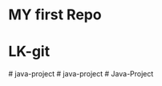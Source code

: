 # MY first Repo
# LK-git
#   j a v a - p r o j e c t  
 #   j a v a - p r o j e c t  
 #   J a v a - P r o j e c t  
 